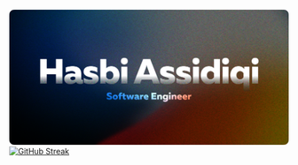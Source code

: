 ![Personal Banner](https://raw.githubusercontent.com/hasbisdqi/hasbisdqi/main/assets/personal-banner.png)
[![GitHub Streak](https://streak-stats.demolab.com?user=hasbisdqi&theme=dark&hide_border=true&type=png)](https://git.io/streak-stats)
